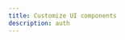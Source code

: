 ```yaml
---
title: Customize UI components
description: auth
---
```


<inline-fragment platform="js" src="~/lib/auth/fragments/js/customui.md"></inline-fragment>